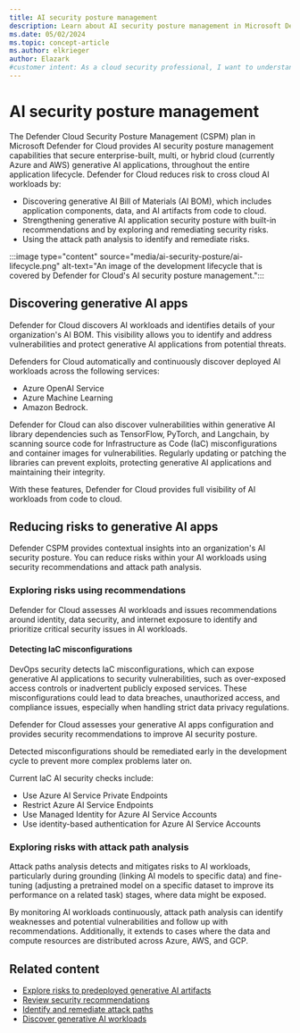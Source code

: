 ```yaml
---
title: AI security posture management
description: Learn about AI security posture management in Microsoft Defender for Cloud and how it protects resources from AI threats.
ms.date: 05/02/2024
ms.topic: concept-article
ms.author: elkrieger
author: Elazark
#customer intent: As a cloud security professional, I want to understand how to secure my generative AI resources using Defender for Cloud's AI security posture management capabilities.
---
```


# AI security posture management

The Defender Cloud Security Posture Management (CSPM) plan in Microsoft Defender for Cloud provides AI security posture management capabilities that secure enterprise-built, multi, or hybrid cloud (currently Azure and AWS) generative AI applications, throughout the entire application lifecycle. Defender for Cloud reduces risk to cross cloud AI workloads by:

- Discovering generative AI Bill of Materials (AI BOM), which includes application components, data, and AI artifacts from code to cloud.
- Strengthening generative AI application security posture with built-in recommendations and by exploring and remediating security risks.
- Using the attack path analysis to identify and remediate risks.

:::image type="content" source="media/ai-security-posture/ai-lifecycle.png" alt-text="An image of the development lifecycle that is covered by Defender for Cloud's AI security posture management.":::

## Discovering generative AI apps

Defender for Cloud discovers AI workloads and identifies details of your organization's AI BOM. This visibility allows you to identify and address vulnerabilities and protect generative AI applications from potential threats.

Defenders for Cloud automatically and continuously discover deployed AI workloads across the following services: 

- Azure OpenAI Service
- Azure Machine Learning
- Amazon Bedrock.

Defender for Cloud can also discover vulnerabilities within generative AI library dependencies such as TensorFlow, PyTorch, and Langchain, by scanning source code for Infrastructure as Code (IaC) misconfigurations and container images for vulnerabilities. Regularly updating or patching the libraries can prevent exploits, protecting generative AI applications and maintaining their integrity.

With these features, Defender for Cloud provides full visibility of AI workloads from code to cloud.

## Reducing risks to generative AI apps

Defender CSPM provides contextual insights into an organization's AI security posture. You can reduce risks within your AI workloads using security recommendations and attack path analysis.

### Exploring risks using recommendations

Defender for Cloud assesses AI workloads and issues recommendations around identity, data security, and internet exposure to identify and prioritize critical security issues in AI workloads.

#### Detecting IaC misconfigurations

DevOps security detects IaC misconfigurations, which can expose generative AI applications to security vulnerabilities, such as over-exposed access controls or inadvertent publicly exposed services. These misconfigurations could lead to data breaches, unauthorized access, and compliance issues, especially when handling strict data privacy regulations.

Defender for Cloud assesses your generative AI apps configuration and provides security recommendations to improve AI security posture. 

Detected misconfigurations should be remediated early in the development cycle to prevent more complex problems later on. 

Current IaC AI security checks include:

- Use Azure AI Service Private Endpoints
- Restrict Azure AI Service Endpoints
- Use Managed Identity for Azure AI Service Accounts
- Use identity-based authentication for Azure AI Service Accounts

### Exploring risks with attack path analysis

Attack paths analysis detects and mitigates risks to AI workloads, particularly during grounding (linking AI models to specific data) and fine-tuning (adjusting a pretrained model on a specific dataset to improve its performance on a related task) stages, where data might be exposed. 

By monitoring AI workloads continuously, attack path analysis can identify weaknesses and potential vulnerabilities and follow up with recommendations. Additionally, it extends to cases where the data and compute resources are distributed across Azure, AWS, and GCP.

## Related content

- [Explore risks to predeployed generative AI artifacts](explore-ai-risk.md)
- [Review security recommendations](review-security-recommendations.md)
- [Identify and remediate attack paths](how-to-manage-attack-path.md)
- [Discover generative AI workloads](identify-ai-workload-model.md)
